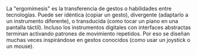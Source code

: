La "ergomímesis" es la transferencia de gestos o habilidades entre tecnologías. Puede ser idéntica (copiar un gesto), divergente (adaptarlo a un instrumento diferente), o transducida (como tocar un piano en una pantalla táctil). Incluso los instrumentos digitales con interfaces abstractas terminan activando patrones de movimiento repetidos. Por eso se diseñan muchas veces inspirándose en gestos conocidos (como usar un joystick o un mouse).